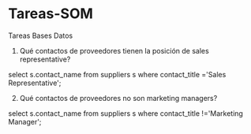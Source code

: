 # Tareas-SOM
Tareas Bases Datos

1) Qué contactos de proveedores tienen la posición de sales representative?

select s.contact_name from suppliers s where contact_title ='Sales Representative';

2) Qué contactos de proveedores no son marketing managers?

select s.contact_name 
from suppliers s 
where contact_title !='Marketing Manager';

